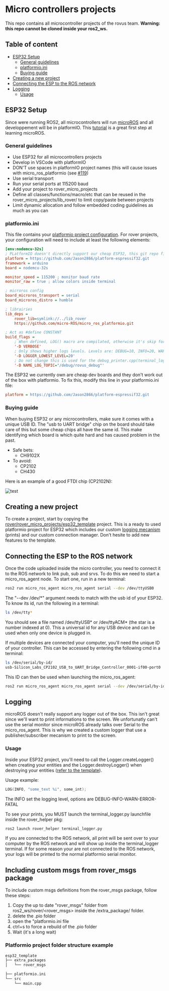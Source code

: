 # Micro controllers projects
This repo contains all microcontroller projects of the rovus team. **Warning: this repo cannot be cloned inside your ros2_ws.**

## Table of content
- [ESP32 Setup](#esp32-setup)
  - [General guidelines](#general-guidelines)
  - [platformio.ini](#platformio.ini)
  - [Buying guide](#buying-guide)
- [Creating a new project](#creating-a-new-project)
- [Connecting the ESP to the ROS network](#connecting-the-esp-to-the-ros-network)
- [Logging](#logging)
  - [Usage](#usage)

## ESP32 Setup
Since were running ROS2, all microcontrollers will run [microROS](https://micro.ros.org/) and all developpement will be in platformIO. This [tutorial](https://www.youtube.com/watch?v=Nf7HP9y6Ovo&t=435s) is a great first step at learning microROS.
### General guidelines
 - Use ESP32 for all microcontrollers projects
 - Develop in VSCode with platformIO
 - DON'T use spaces in platformIO project names (this will cause issues with micro_ros_platformio (see [#119](https://github.com/micro-ROS/micro_ros_platformio/issues/119)) 
 - Use serial transport
 - Run your serial ports at 115200 baud
 - Add your project to rover_micro_projects
 - Define all classes/functions/macro/etc that can be reused in the rover_micro_projects/lib_rover/ to limit copy/paste between projects
 - Limit dynamic allocation and follow embedded coding guidelines as much as you can

### platformio.ini
This file contains your [platformio project configuration](https://docs.platformio.org/en/latest/projectconf/index.html). For rover projects, your configuration will need to include at least the following elements:
```INI
[env:nodemcu-32s]
; PLatformIO doesn't directly support our cheap ESP32, this git repo fix this
platform = https://github.com/Jason2866/platform-espressif32.git
framework = arduino
board = nodemcu-32s

monitor_speed = 115200 ; monitor baud rate
monitor_raw = true ; allow colors inside terminal

; microros config
board_microros_transport = serial 
board_microros_distro = humble

; librairies
lib_deps = 
    rover_lib=symlink://../lib_rover
    https://github.com/micro-ROS/micro_ros_platformio.git

; Act as #define CONSTANT 
build_flags = 
    ; When defined, LOG() macro are compilated, otherwise it's skip for performance
	'-D VERBOSE'
    ; Only shows higher logs levels. Levels are: DEBUG=10, INFO=20, WARN=30, ERROR=40, FATAL=50
    '-D LOGGER_LOWEST_LEVEL=20'
    ; Do not change this is used for the debug_printer.cpp(terminal_logger.py)
    '-D NAME_LOG_TOPIC="/debug/rovus_debug"'
```

The ESP32 we currently own are cheap dev boards and they don't work out of the box with platformio. To fix this, modify this line in your platformio.ini file:
```INI
platform = https://github.com/Jason2866/platform-espressif32.git
```

### Buying guide
When buying ESP32 or any microcontrollers, make sure it comes with a unique USB ID. The "usb to UART bridge" chip on the board should take care of this but some cheap chips all have the same id. This make identifying which board is which quite hard and has caused problem in the past.
- Safe bets:
  - CH9102X
- To avoid:
  - CP2102 
  - CH430

Here is an example of a good FTDI chip (CP2102N):

![test](../doc/img/esp32-ftdi.gif)

## Creating a new project
To create a project, start by copying the [rover/rover_micro_projects/esp32_template](/esp32_template/) project. This is a ready to used platformio project for ESP32 which includes our custom [logging mecanism](logging) (prints) and our custom connection manager. Don't hesite to add new features to the template. 

## Connecting the ESP to the ROS network
Once the code uploaded inside the micro controller, you need to connect it to the ROS network to link pub, sub and srvs. To do this we need to start a micro_ros_agent node. To start one, run in a new terminal:
```bash
ros2 run micro_ros_agent micro_ros_agent serial --dev /dev/ttyUSB0
```
The "--dev /dev/*" argument needs to match with the usb id of your ESP32. To know its id, run the following in a terminal:
```bash
ls /dev/tty*
``` 
You should see a file named /dev/ttyUSB* or /dev/ttyACM* (the star is a number indexed at 0). This a universal id for any USB device and can be used when only one device is plugged in.

If multiple devices are connected your computer, you'll need the unique ID of your controller. This can be accessed by entering the following cmd in a terminal:
```bash
ls /dev/serial/by-id/
usb-Silicon_Labs_CP2102_USB_to_UART_Bridge_Controller_0001-if00-port0
```

This ID can then be used when launching the micro_ros_agent:
```bash
ros2 run micro_ros_agent micro_ros_agent serial --dev /dev/serial/by-id/usb-Silicon_Labs_CP2102_USB_to_UART_Bridge_Controller_0001-if00-port0
```

## Logging
microROS doesn't really support any logger out of the box. This isn't great since we'll want to print informations to the screen. We unfortunatly can't use the serial monitor since microROS already talks over Serial to the micro_ros_agent.
This is why we created a custom logger that use a publisher/subscriber mecanism to print to the screen.

### Usage
Inside your ESP32 project, you'll need to call the Logger.createLogger() when creating your entities and the Logger.destroyLogger() when destroying your entities ([refer to the template](/esp32_template/src/main.cpp)).

Usage example:
```cpp
LOG(INFO, "some_text %i", some_int);
```
The INFO set the logging level, options are DEBUG-INFO-WARN-ERROR-FATAL

To see your prints, you MUST launch the terminal_logger.py launchfile inside the rover_helper pkg:
```bash
ros2 launch rover_helper terminal_logger.py
```
If you are connected to the ROS network, all print will be sent over to your computer by the ROS network and will show up inside the terminal_logger terminal. If for some reason your are not connected to the ROS network, your logs will be printed to the normal platformio serial monitor.

## Including custom msgs from rover_msgs package
To include custom msgs definitions from the rover_msgs package, follow these steps:
  1. Copy the up to date "rover_msgs" folder from ros2_ws/rover/<rover_msgs> inside the <project-name>/extra_package/ folder.
  2. delete the .pio folder
  3. open the "platformio.ini file
  4. ctrl+s to force a rebuild of the .pio folder
  5. Wait (it's a long wait)

### Platformio project folder structure example

```bash
esp32_template
├── extra_packages
│   └── rover_msgs

├── platformio.ini
└── src
    └── main.cpp
```
